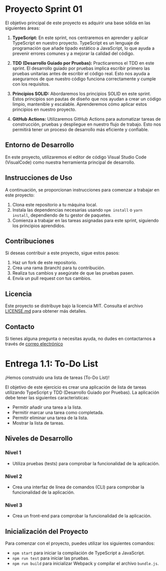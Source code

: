 # Proyecto Sprint 01

El objetivo principal de este proyecto es adquirir una base sólida en las siguientes áreas:

1. **TypeScript:** En este sprint, nos centraremos en aprender y aplicar TypeScript en nuestro proyecto. TypeScript es un lenguaje de programación que añade tipado estático a JavaScript, lo que ayuda a prevenir errores comunes y a mejorar la calidad del código.

2. **TDD (Desarrollo Guiado por Pruebas):** Practicaremos el TDD en este sprint. El desarrollo guiado por pruebas implica escribir primero las pruebas unitarias antes de escribir el código real. Esto nos ayuda a asegurarnos de que nuestro código funciona correctamente y cumple con los requisitos.

3. **Principios SOLID:** Abordaremos los principios SOLID en este sprint. Estos principios son pautas de diseño que nos ayudan a crear un código limpio, mantenible y escalable. Aprenderemos cómo aplicar estos principios en nuestro proyecto.

4. **GitHub Actions:** Utilizaremos GitHub Actions para automatizar tareas de construcción, pruebas y despliegue en nuestro flujo de trabajo. Esto nos permitirá tener un proceso de desarrollo más eficiente y confiable.

## Entorno de Desarrollo

En este proyecto, utilizaremos el editor de código Visual Studio Code (VisualCode) como nuestra herramienta principal de desarrollo.

## Instrucciones de Uso

A continuación, se proporcionan instrucciones para comenzar a trabajar en este proyecto:

1. Clona este repositorio a tu máquina local.
2. Instala las dependencias necesarias usando `npm install` o `yarn install`, dependiendo de tu gestor de paquetes.
3. Comienza a trabajar en las tareas asignadas para este sprint, siguiendo los principios aprendidos.

## Contribuciones

Si deseas contribuir a este proyecto, sigue estos pasos:

1. Haz un fork de este repositorio.
2. Crea una rama (branch) para tu contribución.
3. Realiza tus cambios y asegúrate de que las pruebas pasen.
4. Envía un pull request con tus cambios.

## Licencia

Este proyecto se distribuye bajo la licencia MIT. Consulta el archivo [LICENSE.md](LICENSE.md) para obtener más detalles.

## Contacto

Si tienes alguna pregunta o necesitas ayuda, no dudes en contactarnos a través de [correo electrónico](correo@example.com) 

# Entrega 1.1: To-Do List

¡Hemos construido una lista de tareas (To-Do List)!

El objetivo de este ejercicio es crear una aplicación de lista de tareas utilizando TypeScript y TDD (Desarrollo Guiado por Pruebas). La aplicación debe tener las siguientes características:

- Permitir añadir una tarea a la lista.
- Permitir marcar una tarea como completada.
- Permitir eliminar una tarea de la lista.
- Mostrar la lista de tareas.

## Niveles de Desarrollo

### Nivel 1
- Utiliza pruebas (tests) para comprobar la funcionalidad de la aplicación.

### Nivel 2
- Crea una interfaz de línea de comandos (CLI) para comprobar la funcionalidad de la aplicación.

### Nivel 3
- Crea un front-end para comprobar la funcionalidad de la aplicación.

## Inicialización del Proyecto

Para comenzar con el proyecto, puedes utilizar los siguientes comandos:

- `npm start` para iniciar la compilación de TypeScript a JavaScript.
- `npm run test` para iniciar las pruebas.
- `npm run build` para inicializar Webpack y compilar el archivo `bundle.js`.





